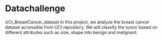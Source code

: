 # Datachallenge
UCI_BreastCancer_dataset
In this project, we analyze the breast cancer dataset accessible from UCI repository. We will classify the tumor based on different attributes such as size, shape into benign and malignant.

